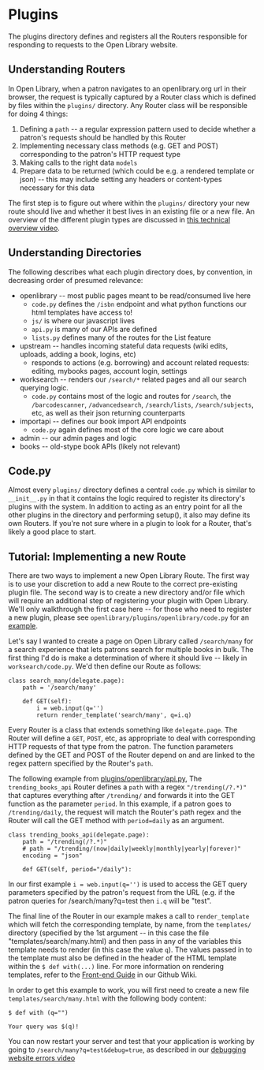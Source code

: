 # Plugins

The plugins directory defines and registers all the Routers responsible for responding to requests to the Open Library website.

## Understanding Routers
In Open Library, when a patron navigates to an openlibrary.org url in their browser, the request is typically captured by a Router class which is defined by files within the `plugins/` directory. Any Router class will be responsible for doing 4 things:

1. Defining a `path` -- a regular expression pattern used to decide whether a patron's requests should be handled by this Router
2. Implementing necessary class methods (e.g. GET and POST) corresponding to the patron's HTTP request type
3. Making calls to the right data `models`
4. Prepare data to be returned (which could be e.g. a rendered template or json) -- this may include setting any headers or content-types necessary for this data

The first step is to figure out where within the `plugins/` directory your new route should live and whether it best lives in an existing file or a new file. An overview of the different plugin types are discussed in [this technical overview video](https://archive.org/embed/openlibrary-tour-2020/technical_overview.mp4?start=1017).

## Understanding Directories

The following describes what each plugin directory does, by convention, in decreasing order of presumed relevance:

* openlibrary -- most public pages meant to be read/consumed live here
  * `code.py` defines the `/isbn` endpoint and what python functions our html templates have access to!
  * `js/` is where our javascript lives
  * `api.py` is many of our APIs are defined
  * `lists.py` defines many of the routes for the List feature
* upstream -- handles incoming stateful data requests (wiki edits, uploads, adding a book, logins, etc)
  * responds to actions (e.g. borrowing) and account related requests: editing, mybooks pages, account login, settings
* worksearch -- renders our `/search/*` related pages and all our search querying logic.
  * `code.py` contains most of the logic and routes for `/search`, the `/barcodescanner`, `/advancedsearch`, `/search/lists`, `/search/subjects`, etc, as well as their json returning counterparts
* importapi -- defines our book import API endpoints
  * `code.py` again defines most of the core logic we care about
* admin -- our admin pages and logic
* books -- old-stype book APIs (likely not relevant)

## Code.py

Almost every `plugins/` directory defines a central `code.py` which is similar to `__init__.py` in that it contains the logic required to register its directory's plugins with the system. In addition to acting as an entry point for all the other plugins in the directory and performing setup(), it also may define its own Routers. If you're not sure where in a plugin to look for a Router, that's likely a good place to start.

## Tutorial: Implementing a new Route

There are two ways to implement a new Open Library Route. The first way is to use your discretion to add a new Route to the correct pre-existing plugin file. The second way is to create a new directory and/or file which will require an additional step of registering your plugin with Open Library. We'll only walkthrough the first case here -- for those who need to register a new plugin, please see `openlibrary/plugins/openlibrary/code.py` for an [example](https://github.com/internetarchive/openlibrary/blob/208fe9de10f24d1f54b691f4a40d1dc4b0148745/openlibrary/plugins/openlibrary/code.py#L1105-L1143).

Let's say I wanted to create a page on Open Library called `/search/many` for a search experience that lets patrons search for multiple books in bulk. The first thing I'd do is make a determination of where it should live -- likely in `worksearch/code.py`. We'd then define our Route as follows:

```
class search_many(delegate.page):
    path = '/search/many'

    def GET(self):
        i = web.input(q='')
        return render_template('search/many', q=i.q)
```

Every Router is a class that extends something like `delegate.page`. The Router will define a `GET`, `POST`, etc, as appropriate to deal with corresponding HTTP requests of that type from the patron. The function parameters defined by the GET and POST of the Router depend on and are linked to the regex pattern specified by the Router's `path`.

The following example from [plugins/openlibrary/api.py](https://github.com/internetarchive/openlibrary/blob/master/openlibrary/plugins/openlibrary/api.py#L65-L71), The `trending_books_api` Router defines a `path` with a regex `"/trending(/?.*)"` that captures everything after `/trending/` and forwards it into the GET function as the parameter `period`. In this example, if a patron goes to `/trending/daily`, the request will match the Router's path regex and the Router will call the GET method with `period=daily` as an argument.

```
class trending_books_api(delegate.page):
    path = "/trending(/?.*)"
    # path = "/trending/(now|daily|weekly|monthly|yearly|forever)"
    encoding = "json"

    def GET(self, period="/daily"):
```

In our first example `i = web.input(q='')` is used to access the GET query parameters specified by the patron's request from the URL (e.g. if the patron queries for /search/many?q=test then `i.q` will be "test".

The final line of the Router in our example makes a call to `render_template` which will fetch the corresponding template, by name, from the `templates/` directory (specified by the 1st argument -- in this case the file "templates/search/many.html) and then pass in any of the variables this template needs to render (in this case the value `q`). The values passed in to the template must also be defined in the header of the HTML template within the `$ def with(...)` line. For more information on rendering templates, refer to the [Front-end Guide](https://github.com/internetarchive/openlibrary/wiki/Frontend-Guide#routing-and-templates) in our Github Wiki.

In order to get this example to work, you will first need to create a new file `templates/search/many.html` with the following body content:

```
$ def with (q="")

Your query was $(q)!
```

You can now restart your server and test that your application is working by going to `/search/many?q=test&debug=true`, as described in our [debugging website errors video](https://archive.org/embed/openlibrary-tour-2020/openlibrary-debugging-webpage-errors.mp4)
